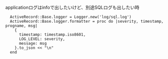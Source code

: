 applicationログはinfoで出したいけど、別途SQLログも出したい時


```config/application.rb:ruby
  ActiveRecord::Base.logger = Logger.new('log/sql.log')
  ActiveRecord::Base.logger.formatter = proc do |severity, timestamp, progname, msg|
    {
      timestamp: timestamp.iso8601,
      LOG_LEVEL: severity,
      message: msg
    }.to_json << "\n"
  end
```
